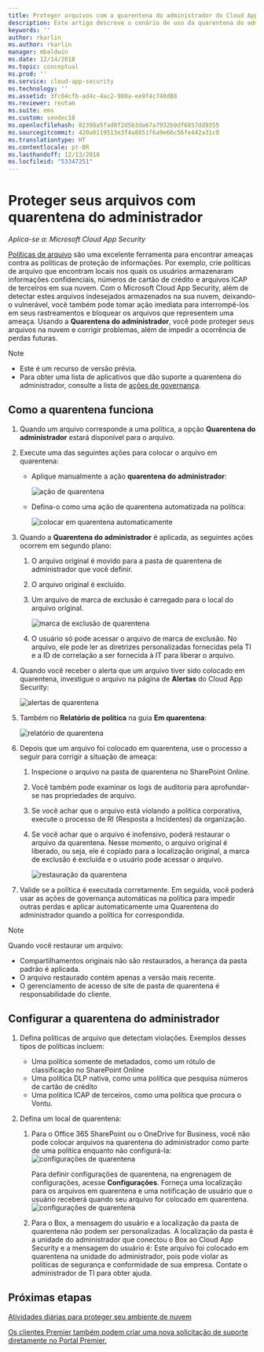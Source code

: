 ```yaml
---
title: Proteger arquivos com a quarentena do administrador do Cloud App Security
description: Este artigo descreve o cenário de uso da quarentena do administrador para controlar violações de dados.
keywords: ''
author: rkarlin
ms.author: rkarlin
manager: mbaldwin
ms.date: 12/14/2018
ms.topic: conceptual
ms.prod: ''
ms.service: cloud-app-security
ms.technology: ''
ms.assetid: 3fc04cfb-ad4c-4ac2-980a-ee9f4c740d88
ms.reviewer: reutam
ms.suite: ems
ms.custom: seodec18
ms.openlocfilehash: 82398a5fad8f2d5b3da67a7932b9df6857dd9355
ms.sourcegitcommit: 420a0119513e3f4a8651f6a9e66c56fe442a31c0
ms.translationtype: HT
ms.contentlocale: pt-BR
ms.lasthandoff: 12/13/2018
ms.locfileid: "53347251"
---
```

# <a name="protecting-your-files-with-admin-quarantine"></a>Proteger seus arquivos com quarentena do administrador

*Aplica-se a: Microsoft Cloud App Security*

[Políticas de arquivo](data-protection-policies.md) são uma excelente ferramenta para encontrar ameaças contra as políticas de proteção de informações. Por exemplo, crie políticas de arquivo que encontram locais nos quais os usuários armazenaram informações confidenciais, números de cartão de crédito e arquivos ICAP de terceiros em sua nuvem. Com o Microsoft Cloud App Security, além de detectar estes arquivos indesejados armazenados na sua nuvem, deixando-o vulnerável, você também pode tomar ação imediata para interrompê-los em seus rastreamentos e bloquear os arquivos que representem uma ameaça. Usando a **Quarentena do administrador**, você pode proteger seus arquivos na nuvem e corrigir problemas, além de impedir a ocorrência de perdas futuras.

>[!NOTE] 
> - Este é um recurso de versão prévia.
> - Para obter uma lista de aplicativos que dão suporte a quarentena do administrador, consulte a lista de [ações de governança](governance-actions.md).
 
## <a name="how-quarantine-works"></a>Como a quarentena funciona 

1. Quando um arquivo corresponde a uma política, a opção **Quarentena do administrador** estará disponível para o arquivo.

2. Execute uma das seguintes ações para colocar o arquivo em quarentena:
   - Aplique manualmente a ação **quarentena do administrador**:
     
     ![ação de quarentena](./media/quarantine-action.png)

   - Defina-o como uma ação de quarentena automatizada na política: 

     ![colocar em quarentena automaticamente](./media/quarantine-automated.png)

3. Quando a **Quarentena do administrador** é aplicada, as seguintes ações ocorrem em segundo plano:

   1. O arquivo original é movido para a pasta de quarentena de administrador que você definir.
   2. O arquivo original é excluído.
   3. Um arquivo de marca de exclusão é carregado para o local do arquivo original.
      
      ![marca de exclusão de quarentena](./media/quarantine-tombstone.png)
      
   4. O usuário só pode acessar o arquivo de marca de exclusão. No arquivo, ele pode ler as diretrizes personalizadas fornecidas pela TI e a ID de correlação a ser fornecida à IT para liberar o arquivo.

4. Quando você receber o alerta que um arquivo tiver sido colocado em quarentena, investigue o arquivo na página de **Alertas** do Cloud App Security:
   
   ![alertas de quarentena](./media/quarantine-alerts.png)
   
5. Também no **Relatório de política** na guia **Em quarentena**:
   
   ![relatório de quarentena](./media/quarantine-report.png)
    
6. Depois que um arquivo foi colocado em quarentena, use o processo a seguir para corrigir a situação de ameaça:
    
    1. Inspecione o arquivo na pasta de quarentena no SharePoint Online.
    2. Você também pode examinar os logs de auditoria para aprofundar-se nas propriedades de arquivo.
    3. Se você achar que o arquivo está violando a política corporativa, execute o processo de RI (Resposta a Incidentes) da organização.
    4. Se você achar que o arquivo é inofensivo, poderá restaurar o arquivo da quarentena. Nesse momento, o arquivo original é liberado, ou seja, ele é copiado para a localização original, a marca de exclusão é excluída e o usuário pode acessar o arquivo.
       
       ![restauração da quarentena](./media/quarantine-restore.png)
       
7. Valide se a política é executada corretamente. Em seguida, você poderá usar as ações de governança automáticas na política para impedir outras perdas e aplicar automaticamente uma Quarentena do administrador quando a política for correspondida.

> [!NOTE]
> Quando você restaurar um arquivo:
> - Compartilhamentos originais não são restaurados, a herança da pasta padrão é aplicada.
> - O arquivo restaurado contém apenas a versão mais recente.
> - O gerenciamento de acesso de site de pasta de quarentena é responsabilidade do cliente.


## <a name="set-up-admin-quarantine"></a>Configurar a quarentena do administrador

1. Defina políticas de arquivo que detectam violações. Exemplos desses tipos de políticas incluem:

    - Uma política somente de metadados, como um rótulo de classificação no SharePoint Online
    - Uma política DLP nativa, como uma política que pesquisa números de cartão de crédito 
    - Uma política ICAP de terceiros, como uma política que procura o Vontu.

2. Defina um local de quarentena:
   1. Para o Office 365 SharePoint ou o OneDrive for Business, você não pode colocar arquivos na quarentena do administrador como parte de uma política enquanto não configurá-la: ![configurações de quarentena](./media/quarantine-warning.png)

      Para definir configurações de quarentena, na engrenagem de configurações, acesse **Configurações**. Forneça uma localização para os arquivos em quarentena e uma notificação de usuário que o usuário receberá quando seu arquivo for colocado em quarentena. 
      ![configurações de quarentena](./media/quarantine-settings.png)

   2. Para o Box, a mensagem do usuário e a localização da pasta de quarentena não podem ser personalizadas. A localização da pasta é a unidade do administrador que conectou o Box ao Cloud App Security e a mensagem do usuário é: Este arquivo foi colocado em quarentena na unidade do administrador, pois pode violar as políticas de segurança e conformidade de sua empresa. Contate o administrador de TI para obter ajuda.



## <a name="next-steps"></a>Próximas etapas 
[Atividades diárias para proteger seu ambiente de nuvem](daily-activities-to-protect-your-cloud-environment.md)   

[Os clientes Premier também podem criar uma nova solicitação de suporte diretamente no Portal Premier.](https://premier.microsoft.com/)  
